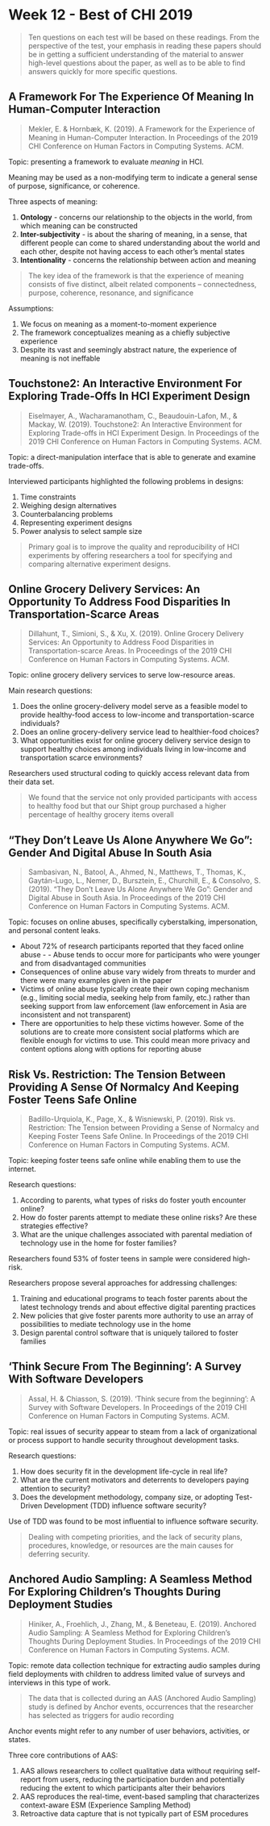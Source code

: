# Week 12 - Best of CHI 2019

> Ten questions on each test will be based on these readings. From the perspective of the test, your emphasis in reading these papers should be in getting a sufficient understanding of the material to answer high-level questions about the paper, as well as to be able to find answers quickly for more specific questions.

## A Framework For The Experience Of Meaning In Human-Computer Interaction

> Mekler, E. & Hornbæk, K. (2019). A Framework for the Experience of Meaning in Human-Computer Interaction. In Proceedings of the 2019 CHI Conference on Human Factors in Computing Systems. ACM.

Topic: presenting a framework to evaluate _meaning_ in HCI.

Meaning may be used as a non-modifying term to indicate a general sense of purpose, significance, or coherence.

Three aspects of meaning:

1. **Ontology** - concerns our relationship to the objects in the world, from which meaning can be constructed
2. **Inter-subjectivity** - is about the sharing of meaning, in a sense, that different people can come to shared understanding about the world and each other, despite not having access to each other’s mental states
3. **Intentionality** - concerns the relationship between action and meaning

> The key idea of the framework is that the experience of meaning consists of five distinct, albeit related components – connectedness, purpose, coherence, resonance, and significance

Assumptions:

1. We focus on meaning as a moment-to-moment experience
2. The framework conceptualizes meaning as a chiefly subjective experience
3. Despite its vast and seemingly abstract nature, the experience of meaning is not ineffable

## Touchstone2: An Interactive Environment For Exploring Trade-Offs In HCI Experiment Design

> Eiselmayer, A., Wacharamanotham, C., Beaudouin-Lafon, M., & Mackay, W. (2019). Touchstone2: An Interactive Environment for Exploring Trade-offs in HCI Experiment Design. In Proceedings of the 2019 CHI Conference on Human Factors in Computing Systems. ACM.

Topic: a direct-manipulation interface that is able to generate and examine trade-offs.

Interviewed participants highlighted the following problems in designs:

1. Time constraints
2. Weighing design alternatives
3. Counterbalancing problems
4. Representing experiment designs
5. Power analysis to select sample size

> Primary goal is to improve the quality and reproducibility of HCI experiments by offering researchers a tool for specifying and comparing alternative experiment designs.

## Online Grocery Delivery Services: An Opportunity To Address Food Disparities In Transportation-Scarce Areas

> Dillahunt, T., Simioni, S., & Xu, X. (2019). Online Grocery Delivery Services: An Opportunity to Address Food Disparities in Transportation-scarce Areas. In Proceedings of the 2019 CHI Conference on Human Factors in Computing Systems. ACM.

Topic: online grocery delivery services to serve low-resource areas.

Main research questions:

1. Does the online grocery-delivery model serve as a feasible model to provide healthy-food access to low-income and transportation-scarce individuals?
2. Does an online grocery-delivery service lead to healthier-food choices?
3. What opportunities exist for online grocery delivery service design to support healthy choices among individuals living in low-income and transportation scarce environments?

Researchers used structural coding to quickly access relevant data from their data set.

> We found that the service not only provided participants with access to healthy food but that our Shipt group purchased a higher percentage of healthy grocery items overall

## “They Don’t Leave Us Alone Anywhere We Go”: Gender And Digital Abuse In South Asia

> Sambasivan, N., Batool, A., Ahmed, N., Matthews, T., Thomas, K., Gaytán-Lugo, L., Nemer, D., Bursztein, E., Churchill, E., & Consolvo, S. (2019). “They Don’t Leave Us Alone Anywhere We Go”: Gender and Digital Abuse in South Asia. In Proceedings of the 2019 CHI Conference on Human Factors in Computing Systems. ACM.

Topic: focuses on online abuses, specifically cyberstalking, impersonation, and personal content leaks.

- About 72% of research participants reported that they faced online abuse - - Abuse tends to occur more for participants who were younger and from disadvantaged communities
- Consequences of online abuse vary widely from threats to murder and there were many examples given in the paper
- Victims of online abuse typically create their own coping mechanism (e.g., limiting social media, seeking help from family, etc.) rather than seeking support from law enforcement (law enforcement in Asia are inconsistent and not transparent)
- There are opportunities to help these victims however. Some of the solutions are to create more consistent social platforms which are flexible enough for victims to use. This could mean more privacy and content options along with options for reporting abuse

## Risk Vs. Restriction: The Tension Between Providing A Sense Of Normalcy And Keeping Foster Teens Safe Online

> Badillo-Urquiola, K., Page, X., & Wisniewski, P. (2019). Risk vs. Restriction: The Tension between Providing a Sense of Normalcy and Keeping Foster Teens Safe Online. In Proceedings of the 2019 CHI Conference on Human Factors in Computing Systems. ACM.

Topic: keeping foster teens safe online while enabling them to use the internet.

Research questions:

1. According to parents, what types of risks do foster youth encounter online?
2. How do foster parents attempt to mediate these online risks? Are these strategies effective?
3. What are the unique challenges associated with parental mediation of technology use in the home for foster families?

Researchers found 53% of foster teens in sample were considered high-risk.

Researchers propose several approaches for addressing challenges:

1. Training and educational programs to teach foster parents about the latest technology trends and about effective digital parenting practices
2. New policies that give foster parents more authority to use an array of possibilities to mediate technology use in the home
3. Design parental control software that is uniquely tailored to foster families

## ‘Think Secure From The Beginning’: A Survey With Software Developers

> Assal, H. & Chiasson, S. (2019). ‘Think secure from the beginning’: A Survey with Software Developers. In Proceedings of the 2019 CHI Conference on Human Factors in Computing Systems. ACM.

Topic: real issues of security appear to steam from a lack of organizational or process support to handle security throughout development tasks.

Research questions:

1. How does security fit in the development life-cycle in real life?
2. What are the current motivators and deterrents to developers paying attention to security?
3. Does the development methodology, company size, or adopting Test-Driven Development (TDD) influence software security?

Use of TDD was found to be most influential to influence software security.

> Dealing with competing priorities, and the lack of security plans, procedures, knowledge, or resources are the main causes for deferring security.

## Anchored Audio Sampling: A Seamless Method For Exploring Children’s Thoughts During Deployment Studies

> Hiniker, A., Froehlich, J., Zhang, M., & Beneteau, E. (2019). Anchored Audio Sampling: A Seamless Method for Exploring Children’s Thoughts During Deployment Studies. In Proceedings of the 2019 CHI Conference on Human Factors in Computing Systems. ACM.

Topic: remote data collection technique for extracting audio samples during field deployments with children to address limited value of surveys and interviews in this type of work.

> The data that is collected during an AAS (Anchored Audio Sampling) study is defined by Anchor events, occurrences that the researcher has selected as triggers for audio recording

Anchor events might refer to any number of user behaviors, activities, or states.

Three core contributions of AAS:

1. AAS allows researchers to collect qualitative data without requiring self-report from users, reducing the participation burden and potentially reducing the extent to which participants alter their behaviors
2. AAS reproduces the real-time, event-based sampling that characterizes context-aware ESM (Experience Sampling Method)
3. Retroactive data capture that is not typically part of ESM procedures
